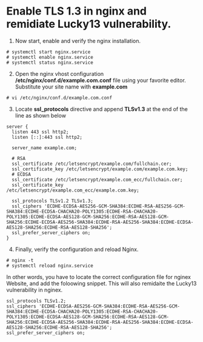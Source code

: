 # Enable TLS 1.3 in nginx and remidiate Lucky13 vulnerability.

1. Now start, enable and verify the nginx installation.
```
# systemctl start nginx.service
# systemctl enable nginx.service
# systemctl status nginx.service
```

2. Open the nginx vhost configuration **/etc/nginx/conf.d/example.com.conf** file using your favorite editor. Substitute your site name with **example.com**

```
# vi /etc/nginx/conf.d/example.com.conf
```
3. Locate **ssl_protocols** directive and append **TLSv1.3** at the end of the line as shown below

```
server {
  listen 443 ssl http2;
  listen [::]:443 ssl http2;

  server_name example.com;

  # RSA
  ssl_certificate /etc/letsencrypt/example.com/fullchain.cer;
  ssl_certificate_key /etc/letsencrypt/example.com/example.com.key;
  # ECDSA
  ssl_certificate /etc/letsencrypt/example.com_ecc/fullchain.cer;
  ssl_certificate_key /etc/letsencrypt/example.com_ecc/example.com.key;

  ssl_protocols TLSv1.2 TLSv1.3;
  ssl_ciphers 'ECDHE-ECDSA-AES256-GCM-SHA384:ECDHE-RSA-AES256-GCM-SHA384:ECDHE-ECDSA-CHACHA20-POLY1305:ECDHE-RSA-CHACHA20-POLY1305:ECDHE-ECDSA-AES128-GCM-SHA256:ECDHE-RSA-AES128-GCM-SHA256:ECDHE-ECDSA-AES256-SHA384:ECDHE-RSA-AES256-SHA384:ECDHE-ECDSA-AES128-SHA256:ECDHE-RSA-AES128-SHA256';
  ssl_prefer_server_ciphers on;
}
```
4. Finally, verify the configuration and reload Nginx.

```
# nginx -t
# systemctl reload nginx.service
```


In other words, you have to locate the correct configuration file for nginex Website, and add the foloowing snippet. This will also remidaite the Lucky13 vulnerability in nginex.

```
ssl_protocols TLSv1.2;
ssl_ciphers 'ECDHE-ECDSA-AES256-GCM-SHA384:ECDHE-RSA-AES256-GCM-SHA384:ECDHE-ECDSA-CHACHA20-POLY1305:ECDHE-RSA-CHACHA20-POLY1305:ECDHE-ECDSA-AES128-GCM-SHA256:ECDHE-RSA-AES128-GCM-SHA256:ECDHE-ECDSA-AES256-SHA384:ECDHE-RSA-AES256-SHA384:ECDHE-ECDSA-AES128-SHA256:ECDHE-RSA-AES128-SHA256';
ssl_prefer_server_ciphers on;
```
